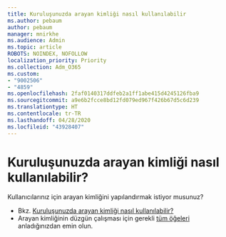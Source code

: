 ```yaml
---
title: Kuruluşunuzda arayan kimliği nasıl kullanılabilir
ms.author: pebaum
author: pebaum
manager: mnirkhe
ms.audience: Admin
ms.topic: article
ROBOTS: NOINDEX, NOFOLLOW
localization_priority: Priority
ms.collection: Adm_O365
ms.custom:
- "9002506"
- "4859"
ms.openlocfilehash: 2faf0140317ddfeb2a1ff1abe415d4245126fba9
ms.sourcegitcommit: a9e6b2fcce8bd12fd079ed967f426b67d5c6d239
ms.translationtype: HT
ms.contentlocale: tr-TR
ms.lasthandoff: 04/28/2020
ms.locfileid: "43928407"
---
```

# <a name="how-can-caller-id-be-used-in-your-organization"></a>Kuruluşunuzda arayan kimliği nasıl kullanılabilir?

Kullanıcılarınız için arayan kimliğini yapılandırmak istiyor musunuz?

- Bkz. [Kuruluşunuzda arayan kimliği nasıl kullanılabilir?](https://docs.microsoft.com/microsoftteams/how-can-caller-id-be-used-in-your-organization)
- Arayan kimliğinin düzgün çalışması için gerekli [tüm öğeleri](https://docs.microsoft.com/microsoftteams/more-about-calling-line-id-and-calling-party-name) anladığınızdan emin olun.
